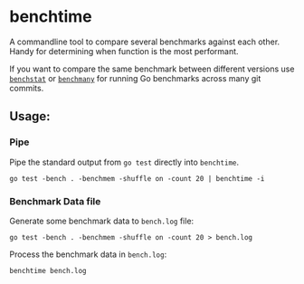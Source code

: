 # benchtime

A commandline tool to compare several benchmarks against each other. Handy for determining when function is the most performant.

If you want to compare the same benchmark between different versions use [`benchstat`](https://pkg.go.dev/golang.org/x/perf/cmd/benchstat) or [`benchmany`](https://pkg.go.dev/github.com/aclements/go-misc/benchmany) for running Go benchmarks across many git commits.

## Usage:

### Pipe

Pipe the standard output from `go test` directly into `benchtime`.

```shell
go test -bench . -benchmem -shuffle on -count 20 | benchtime -i
```

### Benchmark Data file

Generate some benchmark data to `bench.log` file:

```shell
go test -bench . -benchmem -shuffle on -count 20 > bench.log
```

Process the benchmark data in `bench.log`:

```shell
benchtime bench.log
```
